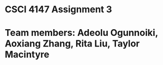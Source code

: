 # CSCI 4147 Assignment 3  

# Team members: Adeolu Ogunnoiki, Aoxiang Zhang, Rita Liu, Taylor Macintyre
